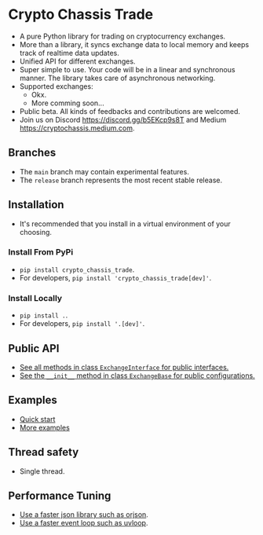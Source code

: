 # Crypto Chassis Trade
* A pure Python library for trading on cryptocurrency exchanges.
* More than a library, it syncs exchange data to local memory and keeps track of realtime data updates.
* Unified API for different exchanges.
* Super simple to use. Your code will be in a linear and synchronous manner. The library takes care of asynchronous networking.
* Supported exchanges:
  * Okx.
  * More comming soon...
* Public beta. All kinds of feedbacks and contributions are welcomed.
* Join us on Discord https://discord.gg/b5EKcp9s8T and Medium https://cryptochassis.medium.com.

## Branches
* The `main` branch may contain experimental features.
* The `release` branch represents the most recent stable release.

## Installation
* It's recommended that you install in a virtual environment of your choosing.

### Install From PyPi
* `pip install crypto_chassis_trade`.
* For developers, `pip install 'crypto_chassis_trade[dev]'`.

### Install Locally
* `pip install .`.
* For developers, `pip install '.[dev]'`.

## Public API
* [See all methods in class `ExchangeInterface` for public interfaces.](crypto_chassis_trade/core/exchanges/exchange_interface.py)
* [See the `__init__` method in class `ExchangeBase` for public configurations.](crypto_chassis_trade/core/exchanges/exchange_base.py)

## Examples
* [Quick start](examples/quick_start.py)
* [More examples](examples)

## Thread safety
* Single thread.

## Performance Tuning
* [Use a faster json library such as orjson](tests/test_orjson.py).
* [Use a faster event loop such as uvloop](tests/test_uvloop.py).
